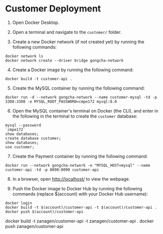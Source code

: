 # Customer Deployment

1. Open Docker Desktop.

2. Open a terminal and navigate to the `customer/` folder.

3. Create a new Docker network (if not created yet) by running the following commands:

```
docker network ls
docker network create --driver bridge gongcha-network
```

4. Create a Docker image by running the following command:

```
docker build -t customer-api .
```

5. Create the MySQL container by running the following command:

```
docker run -d --network gongcha-network --name customer-mysql -td -p 3308:3308 -e MYSQL_ROOT_PASSWORD=cmpe172 mysql:8.0
```

6. Open the MySQL container's terminal on Docker (the CLI), and enter in the following in the terminal to create the `customer` database:

```
mysql --password
`cmpe172`
show databases;
create database customer;
show databases;
use customer;
```

7. Create the Payment container by running the following command:

```
docker run --network gongcha-network -e "MYSQL_HOST=mysql" --name customer-api -td -p 8090:8090 customer-api
```

8. In a browser, open [http://localhost/](http://localhost/) to view the webpage.

9. Push the Docker image to Docker Hub by running the following commands (replace $(account) with your Docker Hub username):

```
docker login
docker build -t $(account)/customer-api -t $(account)/customer-api .
docker push $(account)/customer-api
```

docker build -t zanagen/customer-api -t zanagen/customer-api .
docker push zanagen/customer-api